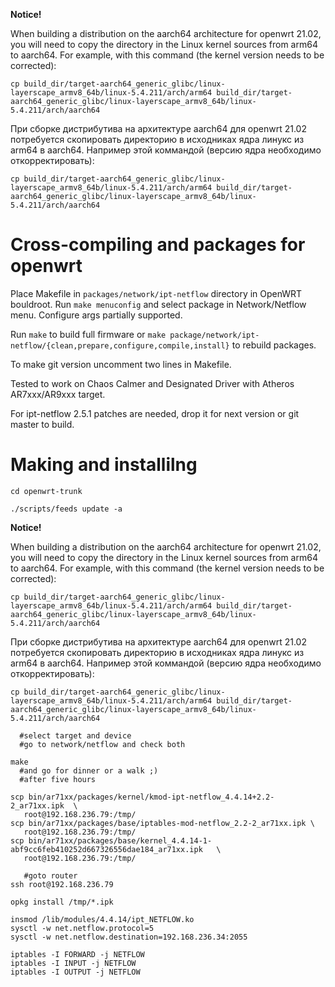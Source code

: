 **Notice!**

When building a distribution on the aarch64 architecture for openwrt 21.02, you will need to copy the directory in the Linux kernel sources from arm64 to aarch64.
For example, with this command (the kernel version needs to be corrected):

```cp build_dir/target-aarch64_generic_glibc/linux-layerscape_armv8_64b/linux-5.4.211/arch/arm64 build_dir/target-aarch64_generic_glibc/linux-layerscape_armv8_64b/linux-5.4.211/arch/aarch64```

При сборке дистрибутива на архитектуре aarch64 для openwrt 21.02 потребуется скопировать директорию в исходниках ядра линукс из arm64 в aarch64.
Например этой коммандой (версию ядра необходимо откорректировать):

```cp build_dir/target-aarch64_generic_glibc/linux-layerscape_armv8_64b/linux-5.4.211/arch/arm64 build_dir/target-aarch64_generic_glibc/linux-layerscape_armv8_64b/linux-5.4.211/arch/aarch64```

Cross-compiling and packages for openwrt
===

Place Makefile in `packages/network/ipt-netflow` directory in OpenWRT bouldroot.
Run `make menuconfig` and select package in Network/Netflow menu. Configure args partially supported.

Run `make` to build full firmware or `make package/network/ipt-netflow/{clean,prepare,configure,compile,install}` to rebuild packages.

To make git version uncomment two lines in Makefile.

Tested to work on Chaos Calmer and Designated Driver with Atheros AR7xxx/AR9xxx target.

For ipt-netflow 2.5.1 patches are needed, drop it for next version or git master to build.

Making and installilng
===

```cd openwrt-trunk```

```./scripts/feeds update -a```

**Notice!**

When building a distribution on the aarch64 architecture for openwrt 21.02, you will need to copy the directory in the Linux kernel sources from arm64 to aarch64.
For example, with this command (the kernel version needs to be corrected):

```cp build_dir/target-aarch64_generic_glibc/linux-layerscape_armv8_64b/linux-5.4.211/arch/arm64 build_dir/target-aarch64_generic_glibc/linux-layerscape_armv8_64b/linux-5.4.211/arch/aarch64```

При сборке дистрибутива на архитектуре aarch64 для openwrt 21.02 потребуется скопировать директорию в исходниках ядра линукс из arm64 в aarch64.
Например этой коммандой (версию ядра необходимо откорректировать):

```cp build_dir/target-aarch64_generic_glibc/linux-layerscape_armv8_64b/linux-5.4.211/arch/arm64 build_dir/target-aarch64_generic_glibc/linux-layerscape_armv8_64b/linux-5.4.211/arch/aarch64```


```make menuconfig
  #select target and device
  #go to network/netflow and check both

make
  #and go for dinner or a walk ;)
  #after five hours

scp bin/ar71xx/packages/kernel/kmod-ipt-netflow_4.4.14+2.2-2_ar71xx.ipk  \
   root@192.168.236.79:/tmp/
scp bin/ar71xx/packages/base/iptables-mod-netflow_2.2-2_ar71xx.ipk \
   root@192.168.236.79:/tmp/
scp bin/ar71xx/packages/base/kernel_4.4.14-1-abf9cc6feb410252d667326556dae184_ar71xx.ipk   \
   root@192.168.236.79:/tmp/

   #goto router
ssh root@192.168.236.79

opkg install /tmp/*.ipk

insmod /lib/modules/4.4.14/ipt_NETFLOW.ko
sysctl -w net.netflow.protocol=5
sysctl -w net.netflow.destination=192.168.236.34:2055

iptables -I FORWARD -j NETFLOW
iptables -I INPUT -j NETFLOW
iptables -I OUTPUT -j NETFLOW

```
